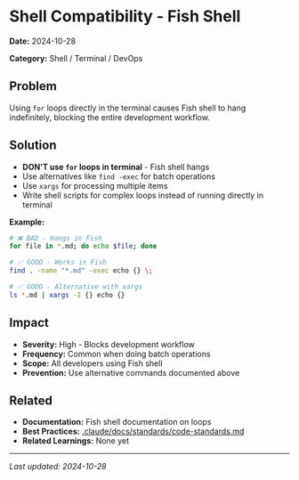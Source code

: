 # Shell Compatibility - Fish Shell

**Date:** 2024-10-28

**Category:** Shell / Terminal / DevOps

## Problem

Using `for` loops directly in the terminal causes Fish shell to hang indefinitely, blocking the entire development workflow.

## Solution

- **DON'T use `for` loops in terminal** - Fish shell hangs
- Use alternatives like `find -exec` for batch operations
- Use `xargs` for processing multiple items
- Write shell scripts for complex loops instead of running directly in terminal

**Example:**

```bash
# ❌ BAD - Hangs in Fish
for file in *.md; do echo $file; done

# ✅ GOOD - Works in Fish
find . -name "*.md" -exec echo {} \;

# ✅ GOOD - Alternative with xargs
ls *.md | xargs -I {} echo {}
```

## Impact

- **Severity:** High - Blocks development workflow
- **Frequency:** Common when doing batch operations
- **Scope:** All developers using Fish shell
- **Prevention:** Use alternative commands documented above

## Related

- **Documentation:** Fish shell documentation on loops
- **Best Practices:** [.claude/docs/standards/code-standards.md](../standards/code-standards.md)
- **Related Learnings:** None yet

---

*Last updated: 2024-10-28*

